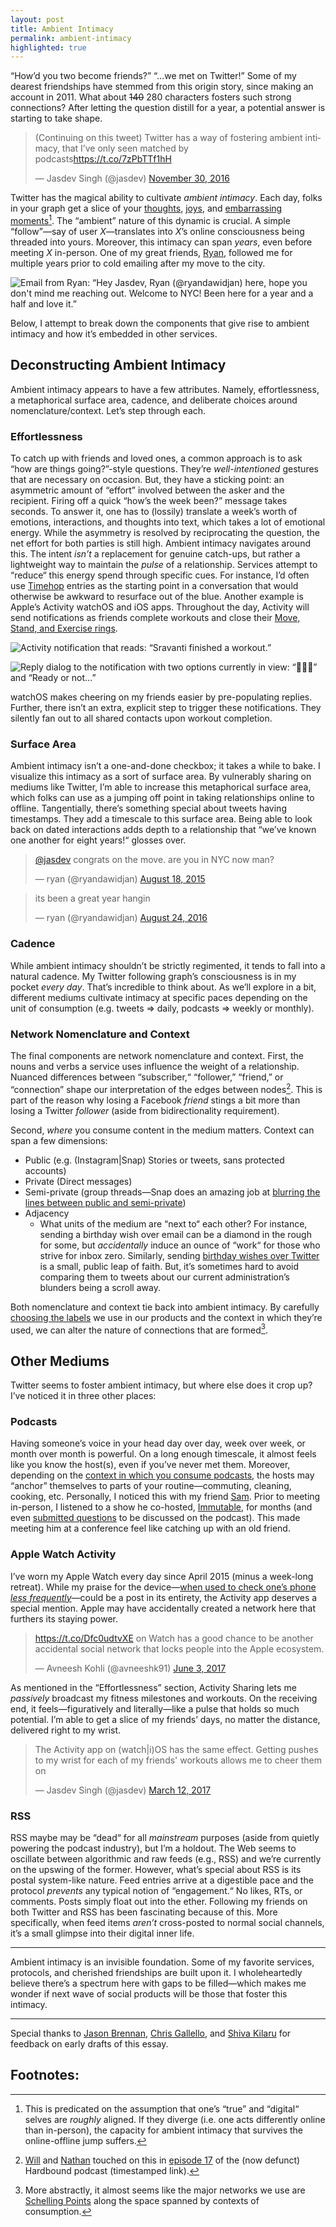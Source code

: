 ```yaml
---
layout: post
title: Ambient Intimacy
permalink: ambient-intimacy
highlighted: true
---
```


“How’d you two become friends?” “…we met on Twitter!” Some of my dearest friendships have stemmed from this origin story, since making an account in 2011. What about ~~140~~ 280 characters fosters such strong connections? After letting the question distill for a year, a potential answer is starting to take shape.

<blockquote class="twitter-tweet" data-lang="en"><p lang="en" dir="ltr">(Continuing on this tweet) Twitter has a way of fostering ambient intimacy, that I’ve only seen matched by podcasts<a href="https://t.co/7zPbTTf1hH">https://t.co/7zPbTTf1hH</a></p>&mdash; Jasdev Singh (@jasdev) <a href="https://twitter.com/jasdev/status/803793770370232320?ref_src=twsrc%5Etfw">November 30, 2016</a></blockquote> <script async src="https://platform.twitter.com/widgets.js" charset="utf-8"></script>

Twitter has the magical ability to cultivate _ambient intimacy_. Each day, folks in your graph get a slice of your [thoughts](https://twitter.com/jasdev/status/811601905101180928), [joys](https://twitter.com/jasdev/status/533567863408189441), and [embarrassing moments](https://twitter.com/jasdev/status/829004906170347520)[^1]. The “ambient” nature of this dynamic is crucial. A simple “follow”—say of user _X_—translates into _X_’s online consciousness being threaded into yours. Moreover, this intimacy can span _years_, even before meeting _X_ in-person. One of my great friends, [Ryan](https://twitter.com/search?q=from%3Aryandawidjan+jasdev), followed me for multiple years prior to cold emailing after my move to the city.

![Email from Ryan: “Hey Jasdev, Ryan (@ryandawidjan) here, hope you don't mind me reaching out. Welcome to NYC! Been here for a year and a half and love it.”](/public/images/ryan_cold_email.png)

Below, I attempt to break down the components that give rise to ambient intimacy and how it’s embedded in other services.

## Deconstructing Ambient Intimacy

Ambient intimacy appears to have a few attributes. Namely, effortlessness, a metaphorical surface area, cadence, and deliberate choices around nomenclature/context. Let’s step through each.

### Effortlessness

To catch up with friends and loved ones, a common approach is to ask “how are things going?”-style questions. They’re _well-intentioned_ gestures that are necessary on occasion. But, they have a sticking point: an asymmetric amount of “effort” involved between the asker and the recipient. Firing off a quick “how’s the week been?” message takes seconds. To answer it, one has to (lossily) translate a week’s worth of emotions, interactions, and thoughts into text, which takes a lot of emotional energy. While the asymmetry is resolved by reciprocating the question, the net effort for both parties is still high. Ambient intimacy navigates around this. The intent _isn’t_ a replacement for genuine catch-ups, but rather a lightweight way to maintain the _pulse_ of a relationship. Services attempt to “reduce“ this energy spend through specific cues. For instance, I’d often use [Timehop](https://timehop.com) entries as the starting point in a conversation that would otherwise be awkward to resurface out of the blue. Another example is Apple’s Activity watchOS and iOS apps. Throughout the day, Activity will send notifications as friends complete workouts and close their [Move, Stand, and Exercise rings](https://www.apple.com/apple-watch-series-3/#activity-tracker).

![Activity notification that reads: “Sravanti finished a workout.”](/public/images/activity_notification.png)

![Reply dialog to the notification with two options currently in view: “💪💪💪” and “Ready or not…”](/public/images/activity_reply.png)

watchOS makes cheering on my friends easier by pre-populating replies. Further, there isn’t an extra, explicit step to trigger these notifications. They silently fan out to all shared contacts upon workout completion.

### Surface Area

Ambient intimacy isn’t a one-and-done checkbox; it takes a while to bake. I visualize this intimacy as a sort of surface area. By vulnerably sharing on mediums like Twitter, I’m able to increase this metaphorical surface area, which folks can use as a jumping off point in taking relationships online to offline. Tangentially, there’s something special about tweets having timestamps. They add a timescale to this surface area. Being able to look back on dated interactions adds depth to a relationship that “we’ve known one another for eight years!“ glosses over.

<blockquote class="twitter-tweet" data-lang="en"><p lang="en" dir="ltr"><a href="https://twitter.com/jasdev?ref_src=twsrc%5Etfw">@jasdev</a> congrats on the move. are you in NYC now man?</p>&mdash; ryan (@ryandawidjan) <a href="https://twitter.com/ryandawidjan/status/633777052957736960?ref_src=twsrc%5Etfw">August 18, 2015</a></blockquote> <script async src="https://platform.twitter.com/widgets.js" charset="utf-8"></script>

<blockquote class="twitter-tweet" data-lang="en"><p lang="en" dir="ltr">its been a great year hangin</p>&mdash; ryan (@ryandawidjan) <a href="https://twitter.com/ryandawidjan/status/768482417200037890?ref_src=twsrc%5Etfw">August 24, 2016</a></blockquote> <script async src="https://platform.twitter.com/widgets.js" charset="utf-8"></script>

### Cadence

While ambient intimacy shouldn’t be strictly regimented, it tends to fall into a natural cadence. My Twitter following graph’s consciousness is in my pocket _every day_. That’s incredible to think about. As we’ll explore in a bit, different mediums cultivate intimacy at specific paces depending on the unit of consumption (e.g. tweets ⇒ daily, podcasts ⇒ weekly or monthly).

### Network Nomenclature and Context

The final components are network nomenclature and context. First, the nouns and verbs a service uses influence the weight of a relationship. Nuanced differences between “subscriber,“ “follower,” “friend,” or “connection” shape our interpretation of the edges between nodes[^2]. This is part of the reason why losing a Facebook _friend_ stings a bit more than losing a Twitter _follower_ (aside from bidirectionality requirement).

Second, _where_ you consume content in the medium matters. Context can span a few dimensions:

- Public (e.g. (Instagram&#124;Snap) Stories or tweets, sans protected accounts)
- Private (Direct messages)
- Semi-private (group threads—Snap does an amazing job at [blurring the lines between public and semi-private](/group-dynamics#snap-threads))
- Adjacency
    - What units of the medium are “next to“ each other? For instance, sending a birthday wish over email can be a diamond in the rough for some, but _accidentally_ induce an ounce of “work“ for those who strive for inbox zero. Similarly, sending [birthday wishes over Twitter](https://twitter.com/search?l=&q=birthday%20from%3Ajasdev) is a small, public leap of faith. But, it’s sometimes hard to avoid comparing them to tweets about our current administration’s blunders being a scroll away.

Both nomenclature and context tie back into ambient intimacy. By carefully [choosing the labels](/peeling-labels) we use in our products and the context in which they’re used, we can alter the nature of connections that are formed[^3].

## Other Mediums

Twitter seems to foster ambient intimacy, but where else does it crop up? I’ve noticed it in three other places:

### Podcasts

Having someone’s voice in your head day over day, week over week, or month over month is powerful. On a long enough timescale, it almost feels like you know the host(s), even if you’ve never met them. Moreover, depending on the [context in which you consume podcasts](https://twitter.com/nbashaw/status/914839369831329794), the hosts may “anchor” themselves to parts of your routine—commuting, cleaning, cooking, etc. Personally, I noticed this with my friend [Sam](https://twitter.com/soffes). Prior to meeting in-person, I listened to a show he co-hosted, [Immutable](https://spec.fm/podcasts/immutable), for months (and even [submitted questions](https://overcast.fm/+FGbTyte_o/06:44) to be discussed on the podcast). This made meeting him at a conference feel like catching up with an old friend.

### Apple Watch Activity

I’ve worn my Apple Watch every day since April 2015 (minus a week-long retreat). While my praise for the device—[when used to check one’s phone _less frequently_](https://twitter.com/jasdev/status/815656034714996737)—could be a post in its entirety, the Activity app deserves a special mention. Apple may have accidentally created a network here that furthers its staying power.

<blockquote class="twitter-tweet" data-lang="en"><p lang="en" dir="ltr"><a href="https://t.co/Dfc0udtvXE">https://t.co/Dfc0udtvXE</a> on  Watch has a good chance to be another accidental social network that locks people into the Apple ecosystem.</p>&mdash; Avneesh Kohli (@avneeshk91) <a href="https://twitter.com/avneeshk91/status/871045112234692608?ref_src=twsrc%5Etfw">June 3, 2017</a></blockquote> <script async src="https://platform.twitter.com/widgets.js" charset="utf-8"></script>

As mentioned in the “Effortlessness” section, Activity Sharing lets me _passively_ broadcast my fitness milestones and workouts. On the receiving end, it feels—figuratively and literally—like a pulse that holds so much potential. I’m able to get a slice of my friends’ days, no matter the distance, delivered right to my wrist.

<blockquote class="twitter-tweet" data-lang="en"><p lang="en" dir="ltr">The Activity app on (watch|i)OS has the same effect. Getting pushes to my wrist for each of my friends&#39; workouts allows me to cheer them on</p>&mdash; Jasdev Singh (@jasdev) <a href="https://twitter.com/jasdev/status/841059908120412161?ref_src=twsrc%5Etfw">March 12, 2017</a></blockquote> <script async src="https://platform.twitter.com/widgets.js" charset="utf-8"></script>

### RSS

RSS maybe may be “dead“ for all _mainstream_ purposes (aside from quietly powering the podcast industry), but I’m a holdout. The Web seems to oscillate between algorithmic and raw feeds (e.g., RSS) and we’re currently on the upswing of the former. However, what’s special about RSS is its postal system-like nature. Feed entries arrive at a digestible pace and the protocol _prevents_ any typical notion of “engagement.“ No likes, RTs, or comments. Posts simply float out into the ether. Following my friends on both Twitter and RSS has been fascinating because of this. More specifically, when feed items _aren’t_ cross-posted to normal social channels, it’s a small glimpse into their digital inner life.

---

Ambient intimacy is an invisible foundation. Some of my favorite services, protocols, and cherished friendships are built upon it. I wholeheartedly believe there’s a spectrum here with gaps to be filled—which makes me wonder if next wave of social products will be those that foster this intimacy.

---

Special thanks to [Jason Brennan](https://twitter.com/jasonbrennan), [Chris Gallello](https://twitter.com/cgallello), and [Shiva Kilaru](https://twitter.com/ShivaKilaru) for feedback on early drafts of this essay.

## Footnotes:

[^1]: This is predicated on the assumption that one’s “true” and “digital“ selves are _roughly_ aligned. If they diverge (i.e. one acts differently online than in-person), the capacity for ambient intimacy that survives the online-offline jump suffers.

[^2]: [Will](https://twitter.com/willhoekenga) and [Nathan](https://twitter.com/nbashaw) touched on this in [episode 17](https://overcast.fm/+GsgNyxmCU/27:20) of the (now defunct) Hardbound podcast (timestamped link).

[^3]: More abstractly, it almost seems like the major networks we use are [Schelling Points](https://en.wikipedia.org/wiki/Focal_point_(game_theory)) along the space spanned by contexts of consumption.
